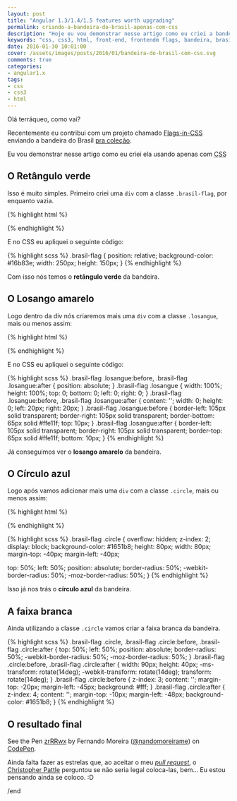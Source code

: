 ```yaml
---
layout: post
title: "Angular 1.3/1.4/1.5 features worth upgrading"
permalink: criando-a-bandeira-do-brasil-apenas-com-css
description: "Hoje eu vou demonstrar nesse artigo como eu criei a bandeira do Brasil usando apenas com CSS"
keywords: "css, css3, html, front-end, frontendm flags, bandeira, brasil"
date: 2016-01-30 10:01:00
cover: /assets/images/posts/2016/01/bandeira-do-brasil-com-css.svg
comments: true
categories:
- angular1.x
tags:
- css
- css3
- html
---
```


Olá terráqueo, como vai?

Recentemente eu contribui com um projeto chamado [Flags-in-CSS](https://github.com/pattle/Flags-in-CSS) enviando a bandeira do Brasil [pra coleção](http://pattle.github.io/Flags-in-CSS/).

Eu vou demonstrar nesse artigo como eu criei ela usando apenas com <abbr title="Cascading Style Sheets">CSS</abbr>

## O Retângulo verde

Isso é muito simples. Primeiro criei uma `div` com a classe `.brasil-flag`, por enquanto vazia.

{% highlight html %}
<div class="brasil-flag">
  <!-- empty -->
</div>
{% endhighlight %}

E no CSS eu apliquei o seguinte código:

{% highlight scss %}
.brasil-flag {
  position: relative;
  background-color: #16b83e;
  width: 250px;
  height: 150px;
}
{% endhighlight %}

Com isso nós temos o **retângulo verde** da bandeira.

## O Losango amarelo

Logo dentro da div nós criaremos mais uma `div` com a classe `.losangue`, mais ou menos assim:

{% highlight html %}
<div class="brasil-flag">
  <div class="losangue"></div>
</div>
{% endhighlight %}

E no CSS eu apliquei o seguinte código:

{% highlight scss %}
.brasil-flag .losangue:before,
.brasil-flag .losangue:after {
  position: absolute;
}
.brasil-flag .losangue {
  width: 100%;
  height: 100%;
  top: 0;
  bottom: 0;
  left: 0;
  right: 0;
}
.brasil-flag .losangue:before, .brasil-flag .losangue:after {
  content: '';
  width: 0;
  height: 0;
  left: 20px;
  right: 20px;
}
.brasil-flag .losangue:before {
  border-left: 105px solid transparent;
  border-right: 105px solid transparent;
  border-bottom: 65px solid #ffe11f;
  top: 10px;
}
.brasil-flag .losangue:after {
  border-left: 105px solid transparent;
  border-right: 105px solid transparent;
  border-top: 65px solid #ffe11f;
  bottom: 10px;
}
{% endhighlight %}

Já conseguimos ver o **losango amarelo** da bandeira.

## O Círculo azul

Logo após vamos adicionar mais uma `div` com a classe `.circle`, mais ou menos assim:

{% highlight html %}
<div class="brasil-flag">
  <div class="losangue"></div>
  <div class="circle"></div>
</div>
{% endhighlight %}

{% highlight scss %}
.brasil-flag .circle {
  overflow: hidden;
  z-index: 2;
  display: block;
  background-color: #1651b8;
  height: 80px;
  width: 80px;
  margin-top: -40px;
  margin-left: -40px;

  top: 50%;
  left: 50%;
  position: absolute;
  border-radius: 50%;
  -webkit-border-radius: 50%;
  -moz-border-radius: 50%;
}
{% endhighlight %}

Isso já nos trás o **círculo azul** da bandeira.

## A faixa branca

Ainda utilizando a classe `.circle` vamos criar a faixa branca da bandeira.

{% highlight scss %}
.brasil-flag .circle,
.brasil-flag .circle:before,
.brasil-flag .circle:after {
  top: 50%;
  left: 50%;
  position: absolute;
  border-radius: 50%;
  -webkit-border-radius: 50%;
  -moz-border-radius: 50%;
}
.brasil-flag .circle:before,
.brasil-flag .circle:after {
  width: 90px;
  height: 40px;
  -ms-transform: rotate(14deg);
  -webkit-transform: rotate(14deg);
  transform: rotate(14deg);
}
.brasil-flag .circle:before {
  z-index: 3;
  content: '';
  margin-top: -20px;
  margin-left: -45px;
  background: #fff;
}
.brasil-flag .circle:after {
  z-index: 4;
  content: '';
  margin-top: -10px;
  margin-left: -48px;
  background-color: #1651b8;
}
{% endhighlight %}

## O resultado final

<p data-height="220" data-theme-id="0" data-slug-hash="zrRRwx" data-default-tab="result" data-user="nandomoreirame" class='codepen'>See the Pen <a href='http://codepen.io/nandomoreirame/pen/zrRRwx/'>zrRRwx</a> by Fernando Moreira (<a href='http://codepen.io/nandomoreirame'>@nandomoreirame</a>) on <a href='http://codepen.io'>CodePen</a>.</p>
<script async src="//assets.codepen.io/assets/embed/ei.js"></script>

Ainda falta fazer as estrelas que, ao aceitar o meu [_pull request_](https://github.com/pattle/Flags-in-CSS/pull/5), o [Christopher Pattle](https://github.com/pattle) perguntou se não seria legal coloca-las, bem... Eu estou pensando ainda se coloco. :D

/end
